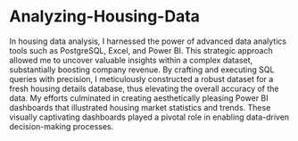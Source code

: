 # Analyzing-Housing-Data
In housing data analysis, I harnessed the power of advanced data analytics tools such as PostgreSQL, Excel, and Power BI. This strategic approach allowed me to uncover valuable insights within a complex dataset, substantially boosting company revenue. By crafting and executing SQL queries with precision, I meticulously constructed a robust dataset for a fresh housing details database, thus elevating the overall accuracy of the data. My efforts culminated in creating aesthetically pleasing Power BI dashboards that illustrated housing market statistics and trends. These visually captivating dashboards played a pivotal role in enabling data-driven decision-making processes.
